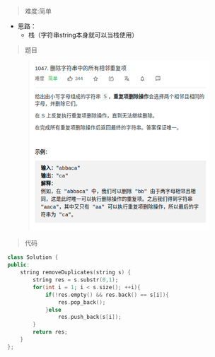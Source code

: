 > 难度:简单
- 思路：
  - 栈（字符串string本身就可以当栈使用）
> 题目

<div align="center" style="zoom:80%"><img src="./pic/1047-1.png"></div>

> 代码

```cpp
class Solution {
public:
    string removeDuplicates(string s) {
        string res = s.substr(0,1);
        for(int i = 1; i < s.size(); ++i){
            if(!res.empty() && res.back() == s[i]){
                res.pop_back();
            }else
                res.push_back(s[i]);
        }
        return res;
    }
};
```